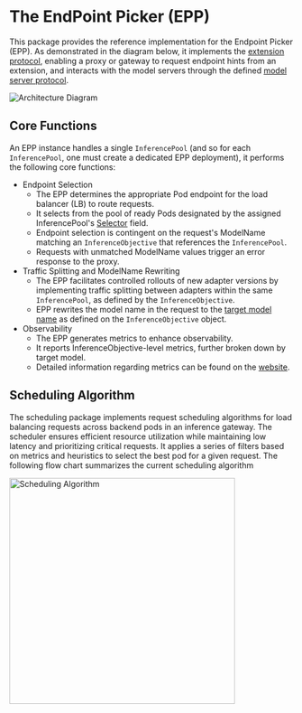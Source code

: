 # The EndPoint Picker (EPP)
This package provides the reference implementation for the Endpoint Picker (EPP). As demonstrated in the diagram below, it implements the [extension protocol](../../docs/proposals/004-endpoint-picker-protocol), enabling a proxy or gateway to request endpoint hints from an extension, and interacts with the model servers through the defined [model server protocol](../..//docs/proposals/003-model-server-protocol).

![Architecture Diagram](../../docs/endpoint-picker.svg)


## Core Functions

An EPP instance handles a single `InferencePool` (and so for each `InferencePool`, one must create a dedicated EPP deployment), it performs the following core functions:

- Endpoint Selection
  - The EPP determines the appropriate Pod endpoint for the load balancer (LB) to route requests.
  - It selects from the pool of ready Pods designated by the assigned InferencePool's [Selector](https://github.com/kubernetes-sigs/gateway-api-inference-extension/blob/7e3cd457cdcd01339b65861c8e472cf27e6b6e80/api/v1alpha1/inferencepool_types.go#L53) field.
  - Endpoint selection is contingent on the request's ModelName matching an `InferenceObjective` that references the `InferencePool`.
  - Requests with unmatched ModelName values trigger an error response to the proxy.
- Traffic Splitting and ModelName Rewriting
  - The EPP facilitates controlled rollouts of new adapter versions by implementing traffic splitting between adapters within the same `InferencePool`, as defined by the `InferenceObjective`.
  - EPP rewrites the model name in the request to the [target model name](https://github.com/kubernetes-sigs/gateway-api-inference-extension/blob/7e3cd457cdcd01339b65861c8e472cf27e6b6e80/api/v1alpha1/inferencemodel_types.go#L161) as defined on the `InferenceObjective` object.
- Observability
  - The EPP generates metrics to enhance observability.
  - It reports InferenceObjective-level metrics, further broken down by target model.
  - Detailed information regarding metrics can be found on the [website](https://gateway-api-inference-extension.sigs.k8s.io/guides/metrics/).


## Scheduling Algorithm 
The scheduling package implements request scheduling algorithms for load balancing requests across backend pods in an inference gateway. The scheduler ensures efficient resource utilization while maintaining low latency and prioritizing critical requests. It applies a series of filters based on metrics and heuristics to select the best pod for a given request. The following flow chart summarizes the current scheduling algorithm

<img src="../../docs/scheduler-flowchart.png" alt="Scheduling Algorithm" width="400" />
